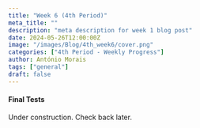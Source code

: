 ```yaml
---
title: "Week 6 (4th Period)"
meta_title: ""
description: "meta description for week 1 blog post"
date: 2024-05-26T12:00:00Z
image: "/images/Blog/4th_week6/cover.png"
categories: ["4th Period - Weekly Progress"]
author: António Morais
tags: ["general"]
draft: false
---
```


#### Final Tests

<div style="text-align: justify;">

Under construction. Check back later.
</div>
